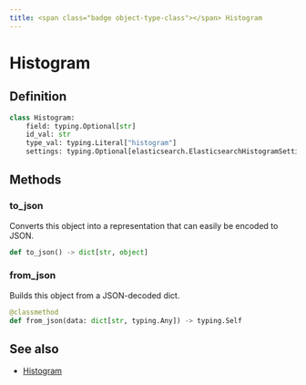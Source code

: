 ```yaml
---
title: <span class="badge object-type-class"></span> Histogram
---
```

# <span class="badge object-type-class"></span> Histogram

## Definition

```python
class Histogram:
    field: typing.Optional[str]
    id_val: str
    type_val: typing.Literal["histogram"]
    settings: typing.Optional[elasticsearch.ElasticsearchHistogramSettings]
```
## Methods

### <span class="badge object-method"></span> to_json

Converts this object into a representation that can easily be encoded to JSON.

```python
def to_json() -> dict[str, object]
```

### <span class="badge object-method"></span> from_json

Builds this object from a JSON-decoded dict.

```python
@classmethod
def from_json(data: dict[str, typing.Any]) -> typing.Self
```

## See also

 * <span class="badge builder"></span> [Histogram](./builder-Histogram.md)
